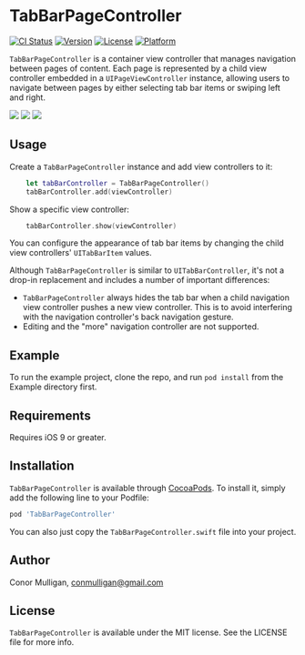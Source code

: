 # TabBarPageController

[![CI Status](https://img.shields.io/travis/conmulligan/TabBarPageController.svg)](https://travis-ci.org/conmulligan/TabBarPageController)
[![Version](https://img.shields.io/cocoapods/v/TabBarPageController.svg)](https://cocoapods.org/pods/TabBarPageController)
[![License](https://img.shields.io/cocoapods/l/TabBarPageController.svg)](https://cocoapods.org/pods/TabBarPageController)
[![Platform](https://img.shields.io/cocoapods/p/TabBarPageController.svg)](https://cocoapods.org/pods/TabBarPageController)

`TabBarPageController` is a container view controller that manages navigation between pages of content. Each page is represented by a child view controller embedded in a `UIPageViewController` instance, allowing users to navigate between pages by either selecting tab bar items or swiping left and right.

[![](https://raw.githubusercontent.com/conmulligan/TabBarPageController/master/Example/Screenshots/1_sm.png)](https://raw.githubusercontent.com/conmulligan/TabBarPageController/master/Example/Screenshots/1.png)
[![](https://raw.githubusercontent.com/conmulligan/TabBarPageController/master/Example/Screenshots/2_sm.png)](https://raw.githubusercontent.com/conmulligan/TabBarPageController/master/Example/Screenshots/2.png)
[![](https://raw.githubusercontent.com/conmulligan/TabBarPageController/master/Example/Screenshots/3_sm.png)](https://raw.githubusercontent.com/conmulligan/TabBarPageController/master/Example/Screenshots/3.png)

## Usage

Create a `TabBarPageController` instance and add view controllers to it:

```swift
    let tabBarController = TabBarPageController()
    tabBarController.add(viewController)
```

Show a specific view controller:

```swift
    tabBarController.show(viewController)
```

You can configure the appearance of tab bar items by changing the child view controllers' `UITabBarItem` values.

Although `TabBarPageController` is similar to `UITabBarController`, it's not a drop-in replacement and includes a number of important differences:

- `TabBarPageController` always hides the tab bar when a child navigation view controller pushes a new view controller. This is to avoid interfering with the navigation controller's back navigation gesture.
- Editing and the "more" navigation controller are not supported.

## Example

To run the example project, clone the repo, and run `pod install` from the Example directory first.

## Requirements

Requires iOS 9 or greater.

## Installation

`TabBarPageController` is available through [CocoaPods](https://cocoapods.org). To install it, simply add the following line to your Podfile:

```ruby
pod 'TabBarPageController'
```

You can also just copy the `TabBarPageController.swift` file into your project.

## Author

Conor Mulligan, conmulligan@gmail.com

## License

`TabBarPageController` is available under the MIT license. See the LICENSE file for more info.
